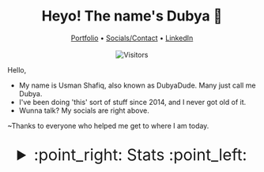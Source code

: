 
<h1 align="center">Heyo! The name's Dubya 👋</h1>
<p align="center">
  <a href="https://dubyadu.de/p/">Portfolio</a> •
  <a href="https://dubyadu.de/">Socials/Contact</a> •
  <a href="https://linkedin.com/in/usman-shafiq-aka-dubyadude/">LinkedIn</a>
  <br><br>
  <img alt="Visitors" src="https://komarev.com/ghpvc/?username=DubyaDude&style=flat-square&color=bf0808" />
</p>

Hello,

- My name is Usman Shafiq, also known as DubyaDude. Many just call me Dubya.
- I've been doing 'this' sort of stuff since 2014, and I never got old of it.
- Wunna talk? My socials are right above.

~Thanks to everyone who helped me get to where I am today.

<br>
<details>
  <summary align="center" style="font-size:xx-large;">:point_right: Stats :point_left:</summary>
  
  <br>
  <h2 align="center" style="display: inline-block;">• Github Stats •</h1>
  <p align="center">
    <img alt="General Stats" src="https://github-readme-stats.vercel.app/api?username=DubyaDude&count_private=true&show_icons=true&bg_color=121212&title_color=CCCCCC&text_color=A6A6A6&icon_color=bf0808&border_color=ff0000" />
  </p>

  <p align="center">
    <img alt="Streaks" src="https://github-readme-streak-stats.herokuapp.com?user=DubyaDude&theme=noctis-minimus&date_format=M%20j%5B%2C%20Y%5D&background=121212&border=FF0000&ring=878787&fire=BF0808&currStreakNum=CCCCCC&sideNums=CCCCCC&sideLabels=CCCCCC&currStreakLabel=CCCCCC&stroke=FF0000&dates=878787" />
  </p>
</details>

